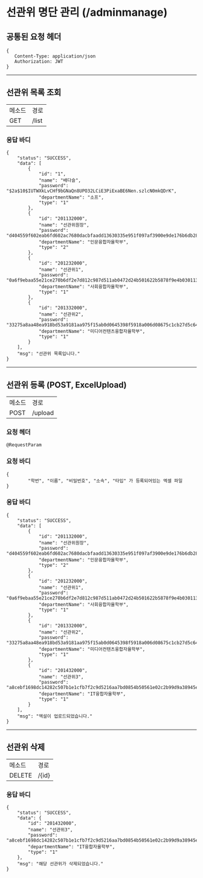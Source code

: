 # 선관위 명단 관리 (/adminmanage)

## 공통된 요청 헤더
<pre><code>{
   Content-Type: application/json
   Authorization: JWT
}</code></pre>

***

## 선관위 목록 조회
<table>
<tr>
<td>메소드</td>
<td>경로</td>
</tr>
<tr>
<td>GET</td>
<td>/list</td>
</tr>
</table>

### 응답 바디
<pre><code>{
    "status": "SUCCESS",
    "data": [
        {
            "id": "1",
            "name": "배다슬",
            "password": "$2a$10$IUTWXkLvCHf9bGNaQn8UPO32LCiE3PiExaBE6Nen.szlcN0mkQDrK",
            "departmentName": "소프",
            "type": "1"
        },
        {
            "id": "201132000",
            "name": "선관위원장",
            "password": "d404559f602eab6fd602ac7680dacbfaadd13630335e951f097af3900e9de176b6db28512f2e000b9d04fba5133e8b1c6e8df59db3a8ab9d60be4b97cc9e81db",
            "departmentName": "인문융합자율학부",
            "type": "2"
        },
        {
            "id": "201232000",
            "name": "선관위1",
            "password": "0a6f9ebaa55e21ce270b6df2e7d812c987d511ab0472d24b501622b5878f9e4b03011356f3c9f85b084cf763a995a93f142d5107fa9a92d8e60e78d3c96a614a",
            "departmentName": "사회융합자율학부",
            "type": "1"
        },
        {
            "id": "201332000",
            "name": "선관위2",
            "password": "33275a8aa48ea918bd53a9181aa975f15ab0d0645398f5918a006d08675c1cb27d5c645dbd084eee56e675e25ba4019f2ecea37ca9e2995b49fcb12c096a032e",
            "departmentName": "미디어컨텐츠융합자율학부",
            "type": "1"
        }
    ],
    "msg": "선관위 목록입니다."
}</code></pre>

***

## 선관위 등록 (POST, ExcelUpload)
<table>
<tr>
<td>메소드</td>
<td>경로</td>
</tr>
<tr>
<td>POST</td>
<td>/upload</td>
</tr>
</table>

### 요청 헤더
<pre><code>@RequestParam</code></pre>

### 요청 바디
<pre><code>{
        "학번", "이름", "비밀번호", "소속", "타입" 가 등록되어있는 엑셀 파일
}</code></pre>

### 응답 바디
<pre><code>{
    "status": "SUCCESS",
    "data": [
        {
            "id": "201132000",
            "name": "선관위원장",
            "password": "d404559f602eab6fd602ac7680dacbfaadd13630335e951f097af3900e9de176b6db28512f2e000b9d04fba5133e8b1c6e8df59db3a8ab9d60be4b97cc9e81db",
            "departmentName": "인문융합자율학부",
            "type": "2"
        },
        {
            "id": "201232000",
            "name": "선관위1",
            "password": "0a6f9ebaa55e21ce270b6df2e7d812c987d511ab0472d24b501622b5878f9e4b03011356f3c9f85b084cf763a995a93f142d5107fa9a92d8e60e78d3c96a614a",
            "departmentName": "사회융합자율학부",
            "type": "1"
        },
        {
            "id": "201332000",
            "name": "선관위2",
            "password": "33275a8aa48ea918bd53a9181aa975f15ab0d0645398f5918a006d08675c1cb27d5c645dbd084eee56e675e25ba4019f2ecea37ca9e2995b49fcb12c096a032e",
            "departmentName": "미디어컨텐츠융합자율학부",
            "type": "1"
        },
        {
            "id": "201432000",
            "name": "선관위3",
            "password": "a8cebf1698dc14282c507b1e1cfb7f2c9d5216aa7bd0854b50561e02c2b99d9a38945ec0f81e55f9699062b1eac6d0083411c839ba2b27c6a15b494463bc5c73",
            "departmentName": "IT융합자율학부",
            "type": "1"
        }
    ],
    "msg": "엑설이 업로드되었습니다."
}</code></pre>

***

## 선관위 삭제
<table>
<tr>
<td>메소드</td>
<td>경로</td>
</tr>
<tr>
<td>DELETE</td>
<td>/{id}</td>
</tr>
</table>

### 응답 바디
<pre><code>{
    "status": "SUCCESS",
    "data": {
        "id": "201432000",
        "name": "선관위3",
        "password": "a8cebf1698dc14282c507b1e1cfb7f2c9d5216aa7bd0854b50561e02c2b99d9a38945ec0f81e55f9699062b1eac6d0083411c839ba2b27c6a15b494463bc5c73",
        "departmentName": "IT융합자율학부",
        "type": "1"
    },
    "msg": "해당 선관위가 삭제되었습니다."
}</code></pre>

